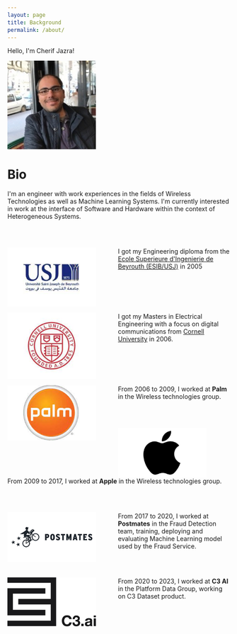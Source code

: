 ```yaml
---
layout: page
title: Background 
permalink: /about/
---
```


Hello, I'm Cherif Jazra! 

<img style="display: block; width: 200px;  margin: 0 50px 0 0" src="/assets/img/cherif.jpeg"/>

<h1>Bio</h1>

I'm an engineer with work experiences in the fields of Wireless Technologies as well as Machine Learning Systems. I'm currently interested in work at the interface of Software and Hardware within the context of Heterogeneous Systems. 

<br/><br/>


<img style="display: block; float: left; width: 200px;  margin: 0 50px 0 0" src="/assets/img/logos/usj-logo.jpg"/>

I got my Engineering diploma from the [Ecole Superieure d'Ingenierie de Beyrouth (ESIB/USJ)](https://www.usj.edu.lb/esib/) in 2005 

<br/><br/>
<br/><br/>

<img style="display: block; float: left; width: 200px;  margin: 0 50px 0 0" src="/assets/img/logos/cornell-logo.jpg"/>

I got my Masters in Electrical Engineering with a focus on digital communications from [Cornell University](https://www.ece.cornell.edu/ece) in 2006.

<br/><br/>
<br/><br/>

<img style="display: block; float: left; width: 200px;  margin: 0 50px 0 0" src="/assets/img/logos/palm-logo.jpg"/>

From 2006 to 2009, I worked at **Palm** in the Wireless technologies group.

<br/><br/>

<img style="display: block; float: left; width: 200px;  margin: 0 50px 0 0" src="/assets/img/logos/apple-logo.jpg"/> 

From 2009 to 2017, I worked at **Apple** in the Wireless technologies group.

<br/><br/>

<img style="display: block; float: left; width: 200px; margin: 0 50px 0 0" src="/assets/img/logos/postmates-logo.jpg"/>

From 2017 to 2020, I worked at **Postmates** in the Fraud Detection team, training, deploying and evaluating Machine Learning model used by the Fraud Service.

<br/><br/>

<img style="display: block; float: left; width: 200px; margin: 0 50px 0 0" src="/assets/img/logos/c3ai-logo.jpg"/>

From 2020 to 2023, I worked at **C3 AI** in the Platform Data Group, working on C3 Dataset product.
